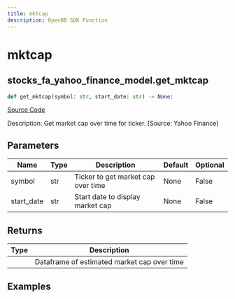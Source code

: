 ```yaml
---
title: mktcap
description: OpenBB SDK Function
---
```


# mktcap

## stocks_fa_yahoo_finance_model.get_mktcap

```python title='openbb_terminal/stocks/fundamental_analysis/yahoo_finance_model.py'
def get_mktcap(symbol: str, start_date: str) -> None:
```
[Source Code](https://github.com/OpenBB-finance/OpenBBTerminal/tree/main/openbb_terminal/stocks/fundamental_analysis/yahoo_finance_model.py#L273)

Description: Get market cap over time for ticker. [Source: Yahoo Finance]

## Parameters

| Name | Type | Description | Default | Optional |
| ---- | ---- | ----------- | ------- | -------- |
| symbol | str | Ticker to get market cap over time | None | False |
| start_date | str | Start date to display market cap | None | False |

## Returns

| Type | Description |
| ---- | ----------- |
|  | Dataframe of estimated market cap over time |

## Examples

